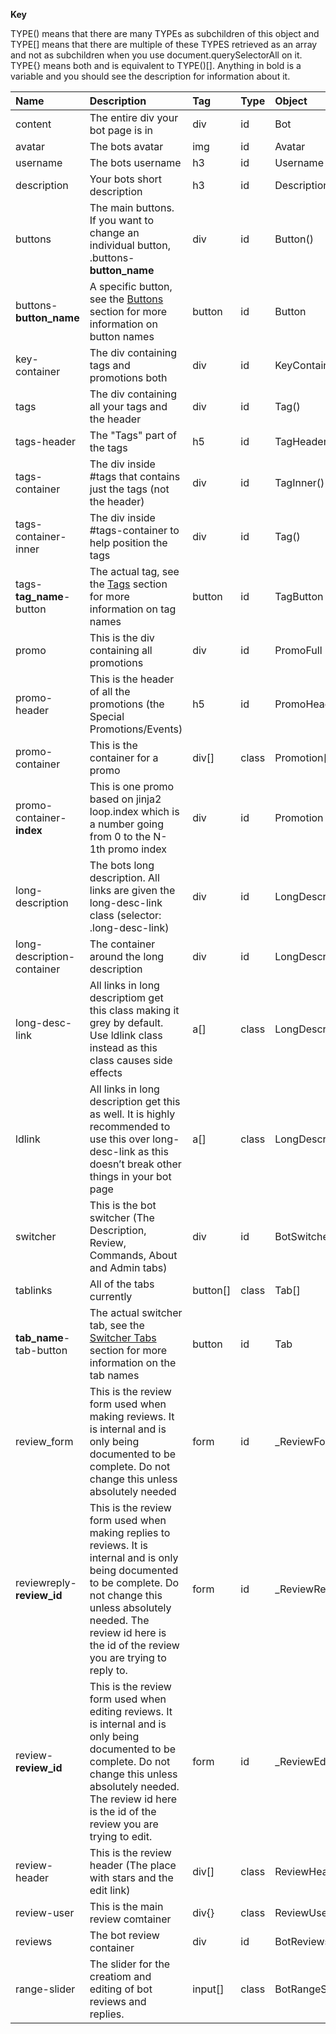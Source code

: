 **Key**

TYPE() means that there are many TYPEs as subchildren of this object and TYPE[] means that there are multiple of these TYPES retrieved as an array and not as subchildren when you use document.querySelectorAll on it. TYPE{} means both and is equivalent to TYPE()[]. Anything in bold is a variable and you should see the description for information about it.

| Name | Description | Tag  | Type | Object | Selector |
| :--- | :--- | :--- | :--- | :--- | :--- |
| content | The entire div your bot page is in | div | id | Bot | #content |
| avatar | The bots avatar | img | id | Avatar | #avatar |
| username | The bots username | h3 | id | Username | #username |
| description | Your bots short description | h3 | id | Description | #description |
| buttons | The main buttons. If you want to change an individual button, .buttons-**button_name** | div | id | Button() | #buttons |
| buttons-**button_name** | A specific button, see the [Buttons](../buttons) section for more information on button names | button | id | Button | #buttons-**button_name** |
| key-container | The div containing tags and promotions both | div | id | KeyContainer | #key-container |
| tags | The div containing all your tags and the header | div | id | Tag() | #tags |
| tags-header | The "Tags" part of the tags | h5 | id | TagHeader | #tags-header |
| tags-container | The div inside #tags that contains just the tags (not the header) | div | id | TagInner() | #tags-container |
| tags-container-inner | The div inside #tags-container to help position the tags | div | id | Tag() | #tags-container-inner |
| tags-**tag_name**-button | The actual tag, see the [Tags](../tags) section for more information on tag names | button | id  | TagButton | #tags-**tag_name**-button |
| promo | This is the div containing all promotions | div | id | PromoFull | #promo |
| promo-header | This is the header of all the promotions (the Special Promotions/Events) | h5 | id  | PromoHeader | #promo-header |
| promo-container | This is the container for a promo | div[] | class | Promotion[] | .promo-container |
| promo-container-**index** | This is one promo based on jinja2 loop.index which is a number going from 0 to the N-1th promo index | div | id | Promotion | #promo-container-**index** |
| long-description | The bots long description. All links are given the long-desc-link class (selector: .long-desc-link) | div | id | LongDescription | #long-description |
| long-description-container | The container around the long description | div | id | LongDescriptionContainer | #long-description-container |
| long-desc-link | All links in long descriptiom get this class making it grey by default. Use ldlink class instead as this class causes side effects | a[] | class | LongDescriptionInternalLink[] | .long-desc-link |
| ldlink | All links in long description get this as well. It is highly recommended to use this over long-desc-link as this doesn’t break other things in your bot page | a[] | class | LongDescriptionLink[] | .ldlink |
| switcher | This is the bot switcher (The Description, Review, Commands, About and Admin tabs) | div | id | BotSwitcher | #switcher |
| tablinks | All of the tabs currently | button[] | class | Tab[] | .tablinks |
| **tab_name**-tab-button | The actual switcher tab, see the [Switcher Tabs](tabs.md) section for more information on the tab names  | button | id | Tab | #**tab_name**-tab-button |
| review_form | This is the review form used when making reviews. It is internal and is only being documented to be complete. Do not change this unless absolutely needed | form | id | _ReviewForm | #review_form |
| reviewreply-**review_id** | This is the review form used when making replies to reviews. It is internal and is only being documented to be complete. Do not change this unless absolutely needed. The review id here is the id of the review you are trying to reply to. | form | id | _ReviewReply | #reviewreply-**review_id** |
| review-**review_id** | This is the review form used when editing reviews. It is internal and is only being documented to be complete. Do not change this unless absolutely needed. The review id here is the id of the review you are trying to edit. | form | id | _ReviewEdit | #review-**review_id** |
| review-header | This is the review header (The place with stars and the edit link) | div[] | class | ReviewHeader[] | .review-header |
| review-user | This is the main review comtainer | div{} | class | ReviewUser{} | .review-user |
| reviews | The bot review container | div | id | BotReviews | #reviews |
| range-slider | The slider for the creatiom and editing of bot reviews and replies. | input[] | class | BotRangeSlider[] | .range-slider |
